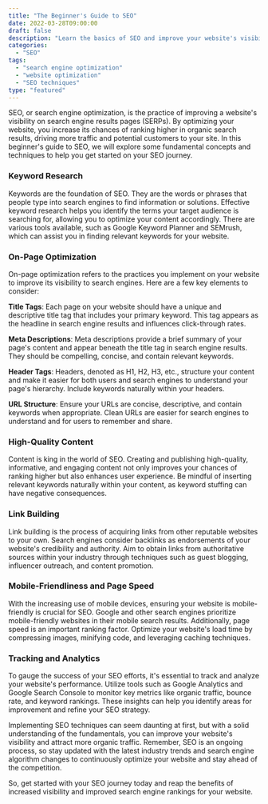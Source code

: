 ```yaml
---
title: "The Beginner's Guide to SEO"
date: 2022-03-28T09:00:00
draft: false
description: "Learn the basics of SEO and improve your website's visibility on search engines."
categories:
  - "SEO"
tags:
  - "search engine optimization"
  - "website optimization"
  - "SEO techniques"
type: "featured"
---
```


SEO, or search engine optimization, is the practice of improving a website's visibility on search engine results pages (SERPs). By optimizing your website, you increase its chances of ranking higher in organic search results, driving more traffic and potential customers to your site. In this beginner's guide to SEO, we will explore some fundamental concepts and techniques to help you get started on your SEO journey.

### Keyword Research

Keywords are the foundation of SEO. They are the words or phrases that people type into search engines to find information or solutions. Effective keyword research helps you identify the terms your target audience is searching for, allowing you to optimize your content accordingly. There are various tools available, such as Google Keyword Planner and SEMrush, which can assist you in finding relevant keywords for your website.

### On-Page Optimization

On-page optimization refers to the practices you implement on your website to improve its visibility to search engines. Here are a few key elements to consider:

**Title Tags**: Each page on your website should have a unique and descriptive title tag that includes your primary keyword. This tag appears as the headline in search engine results and influences click-through rates.

**Meta Descriptions**: Meta descriptions provide a brief summary of your page's content and appear beneath the title tag in search engine results. They should be compelling, concise, and contain relevant keywords.

**Header Tags**: Headers, denoted as H1, H2, H3, etc., structure your content and make it easier for both users and search engines to understand your page's hierarchy. Include keywords naturally within your headers.

**URL Structure**: Ensure your URLs are concise, descriptive, and contain keywords when appropriate. Clean URLs are easier for search engines to understand and for users to remember and share.

### High-Quality Content

Content is king in the world of SEO. Creating and publishing high-quality, informative, and engaging content not only improves your chances of ranking higher but also enhances user experience. Be mindful of inserting relevant keywords naturally within your content, as keyword stuffing can have negative consequences.

### Link Building

Link building is the process of acquiring links from other reputable websites to your own. Search engines consider backlinks as endorsements of your website's credibility and authority. Aim to obtain links from authoritative sources within your industry through techniques such as guest blogging, influencer outreach, and content promotion.

### Mobile-Friendliness and Page Speed

With the increasing use of mobile devices, ensuring your website is mobile-friendly is crucial for SEO. Google and other search engines prioritize mobile-friendly websites in their mobile search results. Additionally, page speed is an important ranking factor. Optimize your website's load time by compressing images, minifying code, and leveraging caching techniques.

### Tracking and Analytics

To gauge the success of your SEO efforts, it's essential to track and analyze your website's performance. Utilize tools such as Google Analytics and Google Search Console to monitor key metrics like organic traffic, bounce rate, and keyword rankings. These insights can help you identify areas for improvement and refine your SEO strategy.

Implementing SEO techniques can seem daunting at first, but with a solid understanding of the fundamentals, you can improve your website's visibility and attract more organic traffic. Remember, SEO is an ongoing process, so stay updated with the latest industry trends and search engine algorithm changes to continuously optimize your website and stay ahead of the competition.

So, get started with your SEO journey today and reap the benefits of increased visibility and improved search engine rankings for your website.
